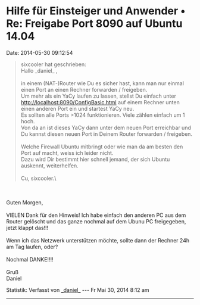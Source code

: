 Hilfe für Einsteiger und Anwender • Re: Freigabe Port 8090 auf Ubuntu 14.04
===========================================================================

Date: 2014-05-30 09:12:54

> <div>
>
> sixcooler hat geschrieben:\
> Hallo \_daniel\_ ,\
> \
> in einem (NAT-)Router wie Du es sicher hast, kann man nur einmal einen
> Port an einen Rechner forwarden / freigeben.\
> Um mehr als ein YaCy laufen zu lassen, stellst Du einfach unter
> <http://localhost:8090/ConfigBasic.html> auf einem Rechner unten einen
> anderen Port ein und startest YaCy neu.\
> Es sollten alle Ports \>1024 funktionieren. Viele zählen einfach um 1
> hoch.\
> Von da an ist dieses YaCy dann unter dem neuen Port erreichbar und Du
> kannst diesen neuen Port in Deinem Router forwarden / freigeben.\
> \
> Welche Firewall Ubuntu mitbringt oder wie man da am besten den Port
> auf macht, weiss ich leider nicht.\
> Dazu wird Dir bestimmt hier schnell jemand, der sich Ubuntu auskennt,
> weiterhelfen.\
> \
> Cu, sixcooler.\
>
> </div>

\
\
Guten Morgen,\
\
VIELEN Dank für den Hinweis! Ich habe einfach den anderen PC aus dem
Router gelöscht und das ganze nochmal auf dem Ubunu PC freigegeben,
jetzt klappt das!!!\
\
Wenn ich das Netzwerk unterstützen möchte, sollte dann der Rechner 24h
am Tag laufen, oder?\
\
Nochmal DANKE!!!!\
\
Gruß\
Daniel

Statistik: Verfasst von
[\_daniel\_](http://forum.yacy-websuche.de/memberlist.php?mode=viewprofile&u=9415)
--- Fr Mai 30, 2014 8:12 am

------------------------------------------------------------------------
